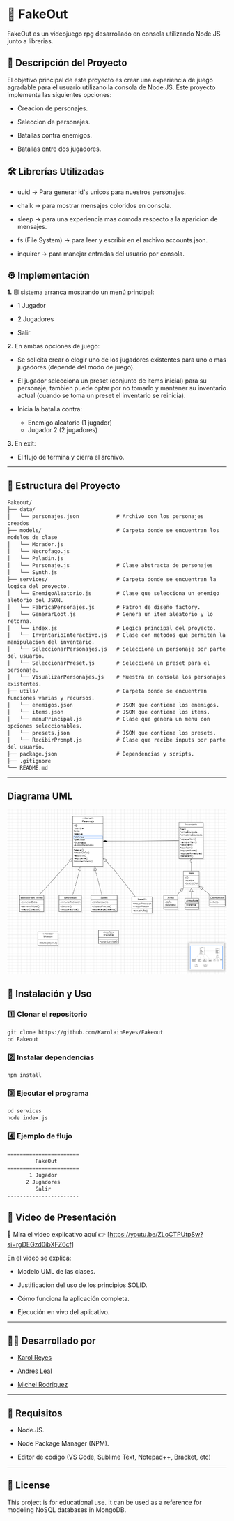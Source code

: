 
# 🔐 FakeOut 

FakeOut es un videojuego rpg desarrollado en consola utilizando Node.JS junto a librerias.

## 📌 Descripción del Proyecto

El objetivo principal de este proyecto es crear una experiencia de juego agradable para el usuario utilizano la consola de Node.JS.
Este proyecto implementa las siguientes opciones:

- Creacion de personajes.
  
- Seleccion de personajes.

- Batallas contra enemigos.

- Batallas entre dos jugadores.

## 🛠️ Librerías Utilizadas

- uuid
 → Para generar id's unicos para nuestros personajes.

- chalk
 → para mostrar mensajes coloridos en consola.

- sleep
 → para una experiencia mas comoda respecto a la aparicion de mensajes.

- fs (File System)
 → para leer y escribir en el archivo accounts.json.

- inquirer
 → para manejar entradas del usuario por consola.

## ⚙️ Implementación

**1.** El sistema arranca mostrando un menú principal:

-  1 Jugador

-  2 Jugadores

-  Salir

**2.** En ambas opciones de juego:

- Se solicita crear o elegir uno de los jugadores existentes para uno o mas jugadores (depende del modo de juego).

- El jugador selecciona un preset (conjunto de items inicial) para su personaje, tambien puede optar por no tomarlo y mantener su inventario actual (cuando se toma un preset el inventario se reinicia).

- Inicia la batalla contra:
  - Enemigo aleatorio (1 jugador)  
  - Jugador 2 (2 jugadores)  

**3.** En exit:

- El flujo de termina y cierra el archivo.

---
## 📂 Estructura del Proyecto
````
Fakeout/
├── data/
│   └── personajes.json            # Archivo con los personajes creados
├── models/                        # Carpeta donde se encuentran los modelos de clase
│   └── Morador.js     
│   └── Necrofago.js    
│   └── Paladin.js   
│   └── Personaje.js               # Clase abstracta de personajes
│   └── Synth.js
├── services/                      # Carpeta donde se encuentran la logica del proyecto.
│   └── EnemigoAleatorio.js        # Clase que selecciona un enemigo aletorio del JSON.
│   └── FabricaPersonajes.js       # Patron de diseño factory.
│   └── GenerarLoot.js             # Genera un item aleatorio y lo retorna.
│   └── index.js                   # Logica principal del proyecto.
│   └── InventarioInteractivo.js   # Clase con metodos que permiten la manipulacion del inventario.
│   └── SeleccionarPersonajes.js   # Selecciona un personaje por parte del usuario.
│   └── SeleccionarPreset.js       # Selecciona un preset para el personaje.
│   └── VisualizarPersonajes.js    # Muestra en consola los personajes existentes.
├── utils/                         # Carpeta donde se encuentran funciones varias y recursos.
│   └── enemigos.json              # JSON que contiene los enemigos.
│   └── items.json                 # JSON que contiene los items.
│   └── menuPrincipal.js           # Clase que genera un menu con opciones seleccionables.
│   └── presets.json               # JSON que contiene los presets.
│   └── RecibirPrompt.js           # Clase que recibe inputs por parte del usuario.
├── package.json                   # Dependencias y scripts.
├── .gitignore
└── README.md
````
---

## Diagrama UML

![Diagrama UML](image.png)

## 🚀 Instalación y Uso
### 1️⃣ Clonar el repositorio
````
git clone https://github.com/KarolainReyes/Fakeout
cd Fakeout
````
### 2️⃣ Instalar dependencias
````
npm install
````
### 3️⃣ Ejecutar el programa
````
cd services
node index.js
````
### 4️⃣ Ejemplo de flujo
````
=======================
         FakeOut
=======================
       1 Jugador
      2 Jugadores
         Salir
-----------------------

````
## 🎥 Video de Presentación

📌 Mira el video explicativo aquí 👉 [https://youtu.be/ZLoCTPUtpSw?si=rgDEGzd0ibXFZ6cf]

En el video se explica:

- Modelo UML de las clases.

- Justificacion del uso de los principios SOLID.

- Cómo funciona la aplicación completa.

- Ejecución en vivo del aplicativo.

---

## 👩‍💻 Desarrollado por

 * [Karol Reyes](https://github.com/KarolainReyes)

 * [Andres Leal](https://github.com/Andre07g)

 * [Michel Rodriguez](https://github.com/michelrodriguez05)

---

## 🧩 Requisitos

- Node.JS.

- Node Package Manager (NPM).

- Editor de codigo (VS Code, Sublime Text, Notepad++, Bracket, etc)
  
---

## 📝 License

This project is for educational use. It can be used as a reference for modeling NoSQL databases in MongoDB.
